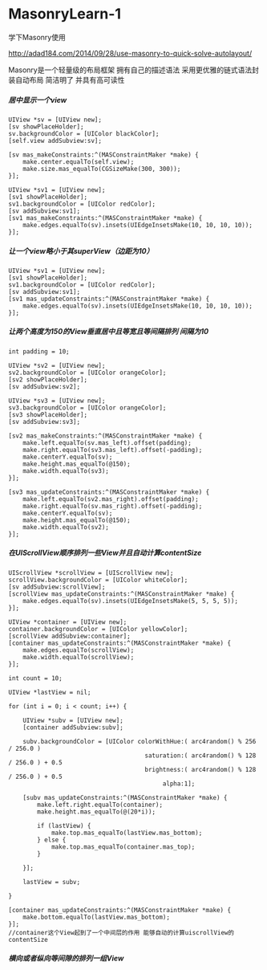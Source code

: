 # MasonryLearn-1
学下Masonry使用

<http://adad184.com/2014/09/28/use-masonry-to-quick-solve-autolayout/>

Masonry是一个轻量级的布局框架 拥有自己的描述语法 采用更优雅的链式语法封装自动布局 简洁明了 并具有高可读性

##### 居中显示一个view
	UIView *sv = [UIView new];
    [sv showPlaceHolder];
    sv.backgroundColor = [UIColor blackColor];
    [self.view addSubview:sv];
    
    [sv mas_makeConstraints:^(MASConstraintMaker *make) {
        make.center.equalTo(self.view);
        make.size.mas_equalTo(CGSizeMake(300, 300));
    }];
    
    UIView *sv1 = [UIView new];
    [sv1 showPlaceHolder];
    sv1.backgroundColor = [UIColor redColor];
    [sv addSubview:sv1];
    [sv1 mas_makeConstraints:^(MASConstraintMaker *make) {
        make.edges.equalTo(sv).insets(UIEdgeInsetsMake(10, 10, 10, 10));
    }];
##### 让一个view略小于其superView（边距为10）
    UIView *sv1 = [UIView new];
    [sv1 showPlaceHolder];
    sv1.backgroundColor = [UIColor redColor];
    [sv addSubview:sv1];
    [sv1 mas_updateConstraints:^(MASConstraintMaker *make) {
        make.edges.equalTo(sv).insets(UIEdgeInsetsMake(10, 10, 10, 10));
    }];
##### 让两个高度为150的View垂直居中且等宽且等间隔排列 间隔为10
    int padding = 10;
    
    UIView *sv2 = [UIView new];
    sv2.backgroundColor = [UIColor orangeColor];
    [sv2 showPlaceHolder];
    [sv addSubview:sv2];
    
    UIView *sv3 = [UIView new];
    sv3.backgroundColor = [UIColor orangeColor];
    [sv3 showPlaceHolder];
    [sv addSubview:sv3];
    
    [sv2 mas_makeConstraints:^(MASConstraintMaker *make) {
        make.left.equalTo(sv.mas_left).offset(padding);
        make.right.equalTo(sv3.mas_left).offset(-padding);
        make.centerY.equalTo(sv);
        make.height.mas_equalTo(@150);
        make.width.equalTo(sv3);
    }];
    
    [sv3 mas_updateConstraints:^(MASConstraintMaker *make) {
        make.left.equalTo(sv2.mas_right).offset(padding);
        make.right.equalTo(sv.mas_right).offset(-padding);
        make.centerY.equalTo(sv);
        make.height.mas_equalTo(@150);
        make.width.equalTo(sv2);
    }];
##### 在UIScrollView顺序排列一些View并且自动计算contentSize
	UIScrollView *scrollView = [UIScrollView new];
    scrollView.backgroundColor = [UIColor whiteColor];
    [sv addSubview:scrollView];
    [scrollView mas_updateConstraints:^(MASConstraintMaker *make) {
        make.edges.equalTo(sv).insets(UIEdgeInsetsMake(5, 5, 5, 5));
    }];
    
    UIView *container = [UIView new];
    container.backgroundColor = [UIColor yellowColor];
    [scrollView addSubview:container];
    [container mas_updateConstraints:^(MASConstraintMaker *make) {
        make.edges.equalTo(scrollView);
        make.width.equalTo(scrollView);
    }];
    
    int count = 10;
    
    UIView *lastView = nil;
    
    for (int i = 0; i < count; i++) {
        
        UIView *subv = [UIView new];
        [container addSubview:subv];
        
        subv.backgroundColor = [UIColor colorWithHue:( arc4random() % 256 / 256.0 )
                                          saturation:( arc4random() % 128 / 256.0 ) + 0.5
                                          brightness:( arc4random() % 128 / 256.0 ) + 0.5
                                               alpha:1];
        
        [subv mas_updateConstraints:^(MASConstraintMaker *make) {
            make.left.right.equalTo(container);
            make.height.mas_equalTo(@(20*i));
            
            if (lastView) {
                make.top.mas_equalTo(lastView.mas_bottom);
            } else {
                make.top.mas_equalTo(container.mas_top);
            }
            
        }];
        
        lastView = subv;
        
    }
    
    [container mas_updateConstraints:^(MASConstraintMaker *make) {
        make.bottom.equalTo(lastView.mas_bottom);
    }];
	//container这个View起到了一个中间层的作用 能够自动的计算uiscrollView的contentSize
##### 横向或者纵向等间隙的排列一组View

